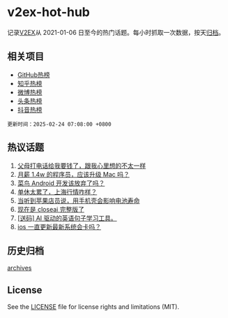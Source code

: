 # v2ex-hot-hub

 记录[V2EX](https://www.v2ex.com/)从 2021-01-06 日至今的热门话题。每小时抓取一次数据，按天[归档](archives)。
 
 ## 相关项目

- [GitHub热榜](https://github.com/snaildev/github-hot-hub)
- [知乎热榜](https://github.com/snaildev/zhihu-hot-hub)
- [微博热榜](https://github.com/snaildev/weibo-hot-hub)
- [头条热榜](https://github.com/snaildev/toutiao-hot-hub)
- [抖音热榜](https://github.com/snaildev/douyin-hot-hub)


 `更新时间：2025-02-24 07:08:00 +0800`

## 热议话题

1. [父母打电话给我要钱了，跟我心里想的不太一样](https://www.v2ex.com/t/1113589)
1. [月薪 1.4w 的程序员，应该升级 Mac 吗？](https://www.v2ex.com/t/1113570)
1. [菜鸟 Android 开发该放弃了吗？](https://www.v2ex.com/t/1113560)
1. [单休太累了，上海行情咋样？](https://www.v2ex.com/t/1113602)
1. [当听到苹果店员说，用手机壳会影响电池寿命](https://www.v2ex.com/t/1113572)
1. [现在是 closeai 完整版了](https://www.v2ex.com/t/1113620)
1. [[送码] AI 驱动的英语句子学习工具。](https://www.v2ex.com/t/1113566)
1. [ios 一直更新最新系统会卡吗？](https://www.v2ex.com/t/1113618)

## 历史归档

[archives](archives)

## License

See the [LICENSE](LICENSE) file for license rights and limitations (MIT).
